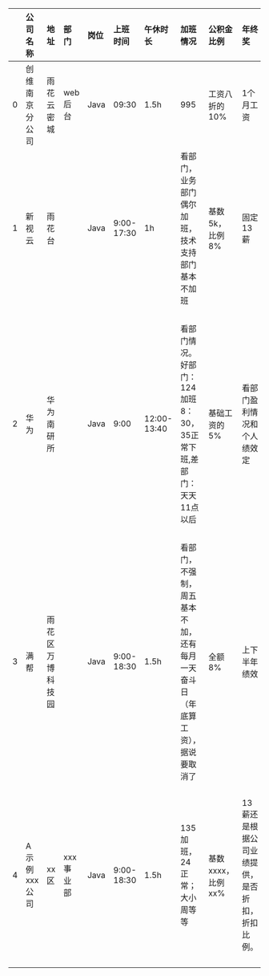 |    | 公司名称     | 地址       | 部门     | 岗位   | 上班时间       | 午休时长        | 加班情况                                     | 公积金比例          | 年终奖                      | 试用期工资                       | 工位电脑情况                 | 年假                                   | 打卡情况                         | 其他备注   | 评论   |
|---:|:---------|:---------|:-------|:-----|:-----------|:------------|:-----------------------------------------|:---------------|:-------------------------|:----------------------------|:-----------------------|:-------------------------------------|:-----------------------------|:-------|:-----|
|  0 | 创维南京分公司  | 雨花云密城    | web后台  | Java | 09:30      | 1.5h        | 995                                      | 工资八折的10%       | 1个月工资                    | 不打折                         | Windows电脑+dell显示器      | 法定年假                                 | 弹性打卡                         |        |      |
|  1 | 新视云      | 雨花台      |        | Java | 9:00-17:30 | 1h          | 看部门，业务部门偶尔加班，技术支持部门基本不加班                 | 基数5k，比例8%      | 固定13薪                    | 3年合同，试用期总共6个月，前三个月8折，后三个月全薪 | 配笔记本+显示器               | 5天年假+5天带薪病假（入职自动折算当年年假）              | 不打卡                          |        |      |
|  2 | 华为       | 华为南研所    |        | Java | 9:00       | 12:00-13:40 | 看部门情况。好部门：124加班8：30，35正常下班,差部门：天天11点以后   | 基础工资的5%        | 看部门盈利情况和个人绩效定            | 试用期6个月，100%工资不打折            | 配win台式机+双屏             | 没签奋斗协议的5天，但一般不给休，第二年可以换成钱。签了的自愿放弃年假了 | 必须按时打卡                       |        |      |
|  3 | 满帮       | 雨花区万博科技园 |        | Java | 9:00-18:30 | 1.5h        | 看部门，不强制， 周五基本不加，还有每月一天奋斗日（年底算工资）， 据说要取消了 | 全额8%           | 上下半年绩效                   |                             | 联想                     |                                      |                              |        |      |
|  4 | A示例xxx公司 | xx区      | xxx事业部 | Java | 9:00-18:30 | 1.5h        | 135 加班，24 正常；大小周等等                       | 基数 xxxx，比例 xx% | 13薪还是根据公司业绩提供，是否折扣，折扣比例。 | 是否打折，比如 xx%。                | 工位大小，环境，是否提供设备，设备型号种类。 | 是否有入职就有，是否有前置条件才有。                   | 是否严格打卡，使用的软件或者方式（比如钉钉或人脸识别）。 |        |      |